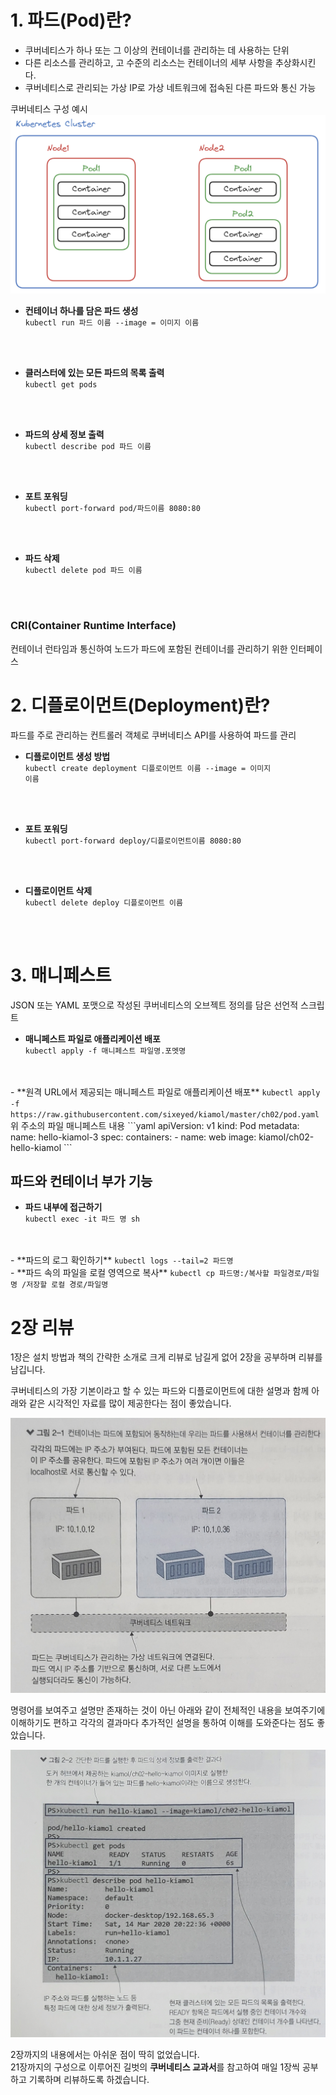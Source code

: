 # **1. 파드(Pod)란?**

- 쿠버네티스가 하나 또는 그 이상의 컨테이너를 관리하는 데 사용하는 단위
- 다른 리소스를 관리하고, 고 수준의 리소스는 컨테이너의 세부 사항을 추상화시킨다.
- 쿠버네티스로 관리되는 가상 IP로 가상 네트워크에 접속된 다른 파드와 통신 가능

쿠버네티스 구성 예시
<img src="/assets/Pasted image 20231120115928.png">

- **컨테이너 하나를 담은 파드 생성**   
<code>kubectl run 파드 이름 --image = 이미지 이름
</code>

- **클러스터에 있는 모든 파드의 목록 출력**   
<code>kubectl get pods
</code>

- **파드의 상세 정보 출력**   
<code>kubectl describe pod 파드 이름
</code>

- **포트 포워딩**   
<code>kubectl port-forward pod/파드이름 8080:80
</code>

- **파드 삭제**   
<code>kubectl delete pod 파드 이름
</code>

### CRI(Container Runtime Interface)
컨테이너 런타임과 통신하여 노드가 파드에 포함된 컨테이너를 관리하기 위한 인터페이스

# **2. 디플로이먼트(Deployment)란?**
파드를 주로 관리하는 컨트롤러 객체로 쿠버네티스 API를 사용하여 파드를 관리

- **디플로이먼트 생성 방법**   
<code>kubectl create deployment 디플로이먼트 이름 --image = 이미지 이름
</code>

- **포트 포워딩**   
<code>kubectl port-forward deploy/디플로이먼트이름 8080:80
</code>

- **디플로이먼트 삭제**   
<code>kubectl delete deploy 디플로이먼트 이름
</code>


# **3. 매니페스트**
JSON 또는 YAML 포맷으로 작성된 쿠버네티스의 오브젝트 정의를 담은 선언적 스크립트

- **매니페스트 파일로 애플리케이션 배포**   
<code>kubectl apply -f 매니페스트 파일명.포멧명
</code>
- **원격 URL에서 제공되는 매니페스트 파일로 애플리케이션 배포**   
<code>kubectl apply -f https://raw.githubusercontent.com/sixeyed/kiamol/master/ch02/pod.yaml
</code>
위 주소의 파일 매니페스트 내용
```yaml
apiVersion: v1
kind: Pod
metadata:
  name: hello-kiamol-3
spec:
  containers:
    - name: web
      image: kiamol/ch02-hello-kiamol
```


## 파드와 컨테이너 부가 기능
- **파드 내부에 접근하기**   
<code>kubectl exec -it 파드 명 sh
</code>
- **파드의 로그 확인하기**   
<code>kubectl logs --tail=2 파드명
</code>
- **파드 속의 파일을 로컬 영역으로 복사**   
<code>kubectl cp 파드명:/복사할 파일경로/파일명 /저장할 로컬 경로/파일명
</code>


# 2장 리뷰
1장은 설치 방법과 책의 간략한 소개로 크게 리뷰로 남길게 없어 2장을 공부하며 리뷰를 남깁니다.

쿠버네티스의 가장 기본이라고 할 수 있는 파드와 디플로이먼트에 대한 설명과 함께 아래와 같은 시각적인 자료를 많이 제공한다는 점이 좋았습니다.

<img src="/assets/KakaoTalk_20231119_223947278.jpg">

명령어를 보여주고 설명만 존재하는 것이 아닌 아래와 같이 전체적인 내용을 보여주기에 이해하기도 편하고 각각의 결과마다 추가적인 설명을 통하여 이해를 도와준다는 점도 좋았습니다.

<img src="/assets/KakaoTalk_20231119_231811396.jpg">

2장까지의 내용에서는 아쉬운 점이 딱히 없었습니다.   
21장까지의 구성으로 이루어진 길벗의 **쿠버네티스 교과서**를 참고하여 매일 1장씩 공부하고 기록하며 리뷰하도록 하겠습니다.